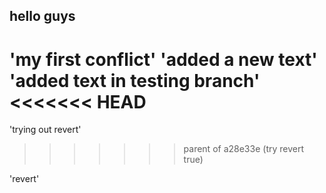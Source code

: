 ## hello guys

'my first conflict'
'added a new text'
'added text in testing branch'
<<<<<<< HEAD
=======
'trying out revert'

> > > > > > > parent of a28e33e (try revert true)

'revert'
